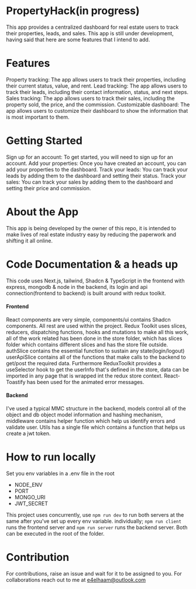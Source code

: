 # PropertyHack(in progress)

This app provides a centralized dashboard for real estate users to track their properties, leads, and sales.
This app is still under development, having said that here are some features that I intend to add.

# Features

Property tracking: The app allows users to track their properties, including their current status, value, and rent.
Lead tracking: The app allows users to track their leads, including their contact information, status, and next steps.
Sales tracking: The app allows users to track their sales, including the property sold, the price, and the commission.
Customizable dashboard: The app allows users to customize their dashboard to show the information that is most important to them.

# Getting Started

Sign up for an account: To get started, you will need to sign up for an account.
Add your properties: Once you have created an account, you can add your properties to the dashboard.
Track your leads: You can track your leads by adding them to the dashboard and setting their status.
Track your sales: You can track your sales by adding them to the dashboard and setting their price and commission.

# About the App

This app is being developed by the owner of this repo, it is intended to make lives of real estate industry easy by reducing the paperwork and shifting it all online.

# Code Documentation & a heads up

This code uses Next.js, tailwind, Shadcn & TypeScript in the frontend with express, mongodb & node in the backend, its login and api connection(frontend to backend) is built around with redux toolkit.
#### Frontend
React components are very simple, components/ui contains Shadcn components. All rest are used within the project.
Redux Toolkit uses slices, reducers, dispatching functions, hooks and mutations to make all this work, all of the work related has been done in the store folder, which has slices folder which contains different slices and has the store file outside.
authSlice contains the essential function to sustain any state(login/logout)
userApiSlice contains all of the functions that make calls to the backend to get/post the required data.
Furthermore ReduxToolkit provides a useSelector hook to get the userInfo that's defined in the store, data can be imported in any page that is wrapped int the redux store context.
React-Toastify has been used for the animated error messages.
#### Backend
I've used a typical MMC structure in the backend, models control all of the object and db object model information and hashing mechanism, middleware contains helper function which help us identify errors and validate user.
Utils has a single file which contains a function that helps us create a jwt token.

# How to run locally

Set you env variables in a .env file in the root
- NODE_ENV
- PORT
- MONGO_URI
- JWT_SECRET

This project uses concurrently, use ```npm run dev``` to run both servers at the same after you've set up every env variable. individually; ```npm run client``` runs the frontend server and ```npm run server``` runs the backend server. Both can be executed in the root of the folder. 

# Contribution

For contributions, raise an issue and wait for it to be assigned to you. 
For collaborations reach out to me at [e4elhaam@outlook.com](e4elhaam@outlook.com)
